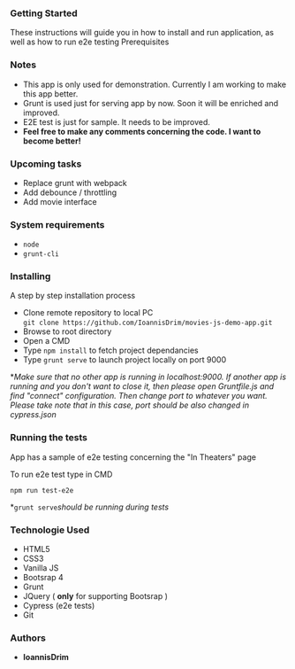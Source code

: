 ### Getting Started

These instructions will guide you in how to install and run application, as well as how to run e2e testing
Prerequisites

### Notes

* This app is only used for demonstration. Currently I am working to make this app better.
* Grunt is used just for serving app by now. Soon it will be enriched and improved.
* E2E test is just for sample. It needs to be improved.
* **Feel free to make any comments concerning the code. I want to become better!**

### Upcoming tasks
* Replace grunt with webpack
* Add debounce / throttling
* Add movie interface

### System requirements

* ```node```   
* ```grunt-cli```   

### Installing

A step by step installation process

* Clone remote repository to local PC   
  ```git clone https://github.com/IoannisDrim/movies-js-demo-app.git```
* Browse to root directory
* Open a CMD
* Type ```npm install``` to fetch project dependancies
* Type ```grunt serve``` to launch project locally on port 9000

*_Make sure that no other app is running in localhost:9000. If another app is running and you don't want to close it, then please open Gruntfile.js and find "connect" configuration. Then change port to whatever you want. Please take note that in this case, port should be also changed in cypress.json_     
   
### Running the tests

App has a sample of e2e testing concerning the "In Theaters" page

To run e2e test type in CMD

```npm run test-e2e```

*```grunt serve```_should be running during tests_   

### Technologie Used

* HTML5
* CSS3
* Vanilla JS
* Bootsrap 4
* Grunt
* JQuery ( **only** for supporting Bootsrap )
* Cypress (e2e tests)
* Git

### Authors

* **IoannisDrim**
